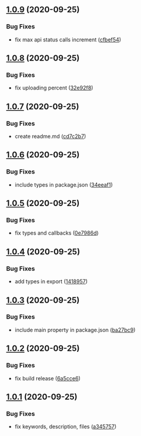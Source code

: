 ## [1.0.9](https://github.com/Natteke/diawi-nodejs-uploader/compare/v1.0.8...v1.0.9) (2020-09-25)


### Bug Fixes

* fix max api status calls increment ([cfbef54](https://github.com/Natteke/diawi-nodejs-uploader/commit/cfbef54217d2d8a7cadc2920656d8a3db7925163))

## [1.0.8](https://github.com/Natteke/diawi-nodejs-uploader/compare/v1.0.7...v1.0.8) (2020-09-25)


### Bug Fixes

* fix uploading percent ([32e92f8](https://github.com/Natteke/diawi-nodejs-uploader/commit/32e92f8a24da2a22adadc05072519778ef48e149))

## [1.0.7](https://github.com/Natteke/diawi-nodejs-uploader/compare/v1.0.6...v1.0.7) (2020-09-25)


### Bug Fixes

* create readme.md ([cd7c2b7](https://github.com/Natteke/diawi-nodejs-uploader/commit/cd7c2b713e831b0c9410fae1eaa781bf90d57f46))

## [1.0.6](https://github.com/Natteke/diawi-nodejs-uploader/compare/v1.0.5...v1.0.6) (2020-09-25)


### Bug Fixes

* include types in package.json ([34eeaf1](https://github.com/Natteke/diawi-nodejs-uploader/commit/34eeaf18b791e574e857261b5aaad41675863590))

## [1.0.5](https://github.com/Natteke/diawi-nodejs-uploader/compare/v1.0.4...v1.0.5) (2020-09-25)


### Bug Fixes

* fix types and callbacks ([0e7986d](https://github.com/Natteke/diawi-nodejs-uploader/commit/0e7986dc0b55b99a325d8306543c5b9945634b38))

## [1.0.4](https://github.com/Natteke/diawi-nodejs-uploader/compare/v1.0.3...v1.0.4) (2020-09-25)


### Bug Fixes

* add types in export ([1418957](https://github.com/Natteke/diawi-nodejs-uploader/commit/14189576748bd840b95be7b304a663db9248af0b))

## [1.0.3](https://github.com/Natteke/diawi-nodejs-uploader/compare/v1.0.2...v1.0.3) (2020-09-25)


### Bug Fixes

* include main property in package.json ([ba27bc9](https://github.com/Natteke/diawi-nodejs-uploader/commit/ba27bc9b19ddb84a127f88602a96af9eaf0928b3))

## [1.0.2](https://github.com/Natteke/diawi-nodejs-uploader/compare/v1.0.1...v1.0.2) (2020-09-25)


### Bug Fixes

* fix build release ([6a5cce6](https://github.com/Natteke/diawi-nodejs-uploader/commit/6a5cce661ac64b798ac0545f4c3054798678af71))

## [1.0.1](https://github.com/Natteke/diawi-nodejs-uploader/compare/v1.0.0...v1.0.1) (2020-09-25)


### Bug Fixes

* fix keywords, description, files ([a345757](https://github.com/Natteke/diawi-nodejs-uploader/commit/a345757e1ed24f077697d5cabf9bb4ce7271bff1))
